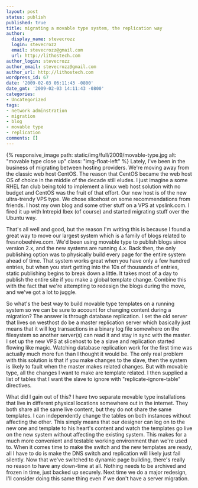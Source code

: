 ```yaml
---
layout: post
status: publish
published: true
title: migrating a movable type system, the replication way
author:
  display_name: stevecrozz
  login: stevecrozz
  email: stevecrozz@gmail.com
  url: http://lithostech.com
author_login: stevecrozz
author_email: stevecrozz@gmail.com
author_url: http://lithostech.com
wordpress_id: 67
date: '2009-02-03 06:11:43 -0800'
date_gmt: '2009-02-03 14:11:43 -0800'
categories:
- Uncategorized
tags:
- network adminstration
- migration
- blog
- movable type
- replication
comments: []
---
```

{% responsive_image path: static/img/full/2009/movable-type.jpg alt:
"movable type close up" class: "img-float-left" %} Lately, I've been in
the business of migrating between hosting providers. We're moving away
from the classic web host CentOS. The reason that CentOS became the web
host OS of choice in the middle of the decade still eludes. I just
imagine a some RHEL fan club being told to implement a linux web host
solution with no budget and CentOS was the fruit of that effort. Our new
host is of the new ultra-trendy VPS type.  We chose slicehost on some
recommendations from friends.  I host my own blog and some other stuff
on a VPS at vpslink.com. I fired it up with Intrepid Ibex (of course)
and started migrating stuff over the Ubuntu way.

That's all well and good, but the reason I'm writing this is because I
found a great way to move our largest system which is a family of blogs
related to fresnobeehive.com. We'd been using movable type to publish
blogs since version 2.x, and the new systems are running 4.x. Back then,
the only publishing option was to physically build every page for the
entire system ahead of time. That system works great when you have only
a few hundred entries, but when you start getting into the 10s of
thousands of entries, static publishing begins to break down a little.
It takes most of a day to publish the entire site if you make a global
template change. Combine this with the fact that we're attempting to
redesign the blogs during the move, and we've got a lot to juggle.

<!--more-->

So what's the best way to build movable type templates on a running
system so we can be sure to account for changing content during a
migration? The answer is through database replication. I set the old
server that lives on westhost do be a master replication server which
basically just means that it will log transactions in a binary log file
somewhere on the filesystem so another server(s) can read it and stay in
sync with the master. I set up the new VPS at slicehost to be a slave
and replication started flowing like magic. Watching database
replication work for the first time was actually much more fun than I
thought it would be. The only real problem with this solution is that if
you make changes to the slave, then the system is likely to fault when
the master makes related changes. But with movable type, all the changes
I want to make are template related. I then supplied a list of tables
that I want the slave to ignore with "replicate-ignore-table"
directives.

What did I gain out of this? I have two separate movable type
installations that live in different physical locations somewhere out in
the internet. They both share all the same live content, but they do not
share the same templates. I can independently change the tables on both
instances without affecting the other. This simply means that our
designer can log on to the new one and template to his heart's content
and watch the templates go live on the new system without affecting the
existing system. This makes for a much more convenient and testable
working environment than we're used to. When it comes time to make the
switch and the new templates are ready, all I have to do is make the DNS
switch and replication will likely just fail silently. Now that we've
switched to dynamic page building, there's really no reason to have any
down-time at all. Nothing needs to be archived and frozen in time, just
backed up securely. Next time we do a major redesign, I'll consider
doing this same thing even if we don't have a server migration.
